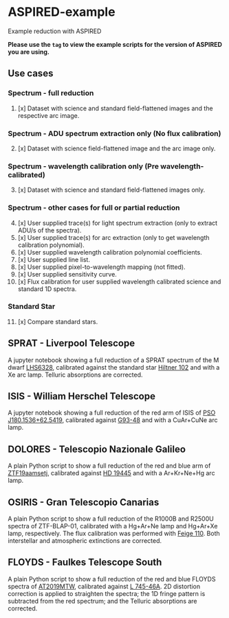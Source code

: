 # ASPIRED-example
Example reduction with ASPIRED

**Please use the `tag` to view the example scripts for the version of ASPIRED you are using.**

## Use cases

### Spectrum - full reduction
1. [x] Dataset with science and standard field-flattened images and the respective arc image.

### Spectrum - ADU spectrum extraction only (No flux calibration)
2. [x] Dataset with science field-flattened image and the arc image only.

### Spectrum - wavelength calibration only (Pre wavelength-calibrated)
3. [x] Dataset with science and standard field-flattened images only.

### Spectrum - other cases for full or partial reduction
4. [x] User supplied trace(s) for light spectrum extraction (only to extract ADU/s of the spectra).
5. [x] User supplied trace(s) for arc extraction (only to get wavelength calibration polynomial).
6. [x] User supplied wavelength calibration polynomial coefficients.
7. [x] User supplied line list.
8. [x] User supplied pixel-to-wavelength mapping (not fitted).
9. [x] User supplied sensitivity curve.
10. [x] Flux calibration for user supplied wavelength calibrated science and standard 1D spectra.

### Standard Star
11. [x] Compare standard stars.

## SPRAT - Liverpool Telescope

A jupyter notebook showing a full reduction of a SPRAT spectrum of the M dwarf [LHS6328](http://simbad.u-strasbg.fr/simbad/sim-id?Ident=LHS++6328), calibrated against the standard star [Hiltner 102](http://www.ing.iac.es/Astronomy/observing/manuals/html_manuals/tech_notes/tn065-100/h102.html) and with a Xe arc lamp. Telluric absorptions are corrected.

## ISIS - William Herschel Telescope

A jupyter notebook showing a full reduction of the red arm of ISIS of [PSO J180.1536+62.5419](http://simbad.u-strasbg.fr/simbad/sim-id?Ident=%4015306489&Name=PSO%20J180.1536%2b62.5419&submit=submit), calibrated against [G93-48](https://www.eso.org/sci/observing/tools/standards/spectra/g93_48.html) and with a CuAr+CuNe arc lamp.

## DOLORES - Telescopio Nazionale Galileo

A plain Python script to show a full reduction of the red and blue arm of [ZTF19aamsetj](https://www.wis-tns.org/object/2019cad), calibrated against [HD 19445](http://www.ing.iac.es/Astronomy/observing/manuals/html_manuals/tech_notes/tn065-100/hd194.html) and with a Ar+Kr+Ne+Hg arc lamp.

## OSIRIS - Gran Telescopio Canarias

A plain Python script to show a full reduction of the R1000B and R2500U spectra of ZTF-BLAP-01, calibrated with a Hg+Ar+Ne lamp and Hg+Ar+Xe lamp, respectively. The flux calibration was performed with [Feige 110](http://www.ing.iac.es/Astronomy/observing/manuals/html_manuals/tech_notes/tn065-100/f110.html). Both interstellar and atmospheric extinctions are corrected.

## FLOYDS - Faulkes Telescope South

A plain Python script to show a full reduction of the red and blue FLOYDS spectra of [AT2019MTW](https://www.wis-tns.org/object/2019mtw), calibrated against [L 745-46A](http://www.ing.iac.es/Astronomy/observing/manuals/html_manuals/tech_notes/tn065-100/l745.html). 2D distortion correction is applied to straighten the spectra; the 1D fringe pattern is subtracted from the red spectrum; and the Telluric absorptions are corrected.
